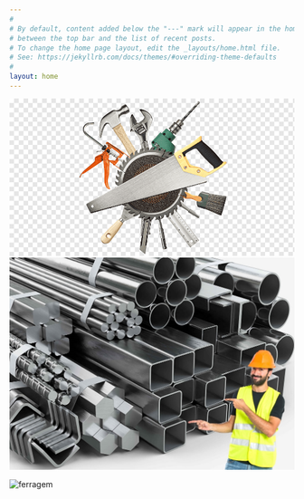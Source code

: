 ```yaml
---
#
# By default, content added below the "---" mark will appear in the home page
# between the top bar and the list of recent posts.
# To change the home page layout, edit the _layouts/home.html file.
# See: https://jekyllrb.com/docs/themes/#overriding-theme-defaults
#
layout: home
---
```


<img src="/assets/ferro.png" />

<img src="/assets/ferragens.png" />

![ferragem](https://scontent-gru2-2.xx.fbcdn.net/v/t39.30808-6/305619564_500032142081189_2666863259198882725_n.png?_nc_cat=106&ccb=1-7&_nc_sid=e3f864&_nc_ohc=KGPVcPvVi20AX_kjxDZ&_nc_ht=scontent-gru2-2.xx&oh=00_AfBcSY_w3ooWGN9nLsEOkaV9fHaNpVyovk5cS1RgosSGZw&oe=64F3E003)
